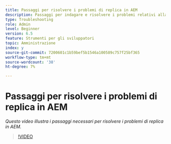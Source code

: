 ```yaml
---
title: Passaggi per risolvere i problemi di replica in AEM
description: Passaggi per indagare e risolvere i problemi relativi alla replica
type: Troubleshooting
role: Admin
level: Beginner
version: 6.5
feature: Strumenti per gli sviluppatori
topic: Amministrazione
index: y
source-git-commit: 7200601c1b59bef5b1546a100589c757f25bf365
workflow-type: tm+mt
source-wordcount: '38'
ht-degree: 7%

---
```



# Passaggi per risolvere i problemi di replica in AEM

*Questo video illustra i passaggi necessari per risolvere i problemi di replica in AEM.*

>[!VIDEO](https://video.tv.adobe.com/v/335471?quality=9&learn=on)
